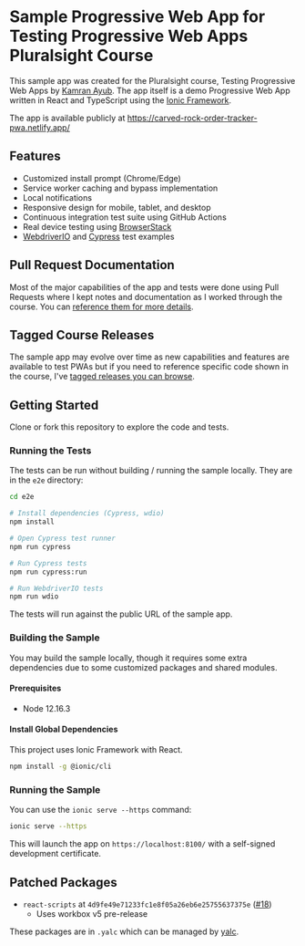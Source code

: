 # Sample Progressive Web App for Testing Progressive Web Apps Pluralsight Course

This sample app was created for the Pluralsight course, Testing Progressive Web Apps by [Kamran Ayub](https://github.com/kamranayub). The app itself is a demo Progressive Web App written in React and TypeScript using the [Ionic Framework](https://ionicframework.com/).

The app is available publicly at https://carved-rock-order-tracker-pwa.netlify.app/

## Features

- Customized install prompt (Chrome/Edge)
- Service worker caching and bypass implementation
- Local notifications
- Responsive design for mobile, tablet, and desktop
- Continuous integration test suite using GitHub Actions
- Real device testing using [BrowserStack](https://browserstack.com)
- [WebdriverIO](https://webdriver.io/) and [Cypress](https://cypress.io) test examples

## Pull Request Documentation

Most of the major capabilities of the app and tests were done using Pull Requests where I kept notes and documentation as I worked through the course. You can [reference them for more details](https://github.com/kamranayub/example-carved-rock-fitness-order-tracker/pulls?q=is%3Apr+sort%3Aupdated-desc+is%3Aclosed).

## Tagged Course Releases

The sample app may evolve over time as new capabilities and features are available to test PWAs but if you need to reference specific code shown in the course, I've [tagged releases you can browse](https://github.com/kamranayub/example-carved-rock-fitness-order-tracker/releases).

## Getting Started

Clone or fork this repository to explore the code and tests.

### Running the Tests

The tests can be run without building / running the sample locally. They are in the `e2e` directory:

```bash
cd e2e

# Install dependencies (Cypress, wdio)
npm install

# Open Cypress test runner
npm run cypress

# Run Cypress tests
npm run cypress:run

# Run WebdriverIO tests
npm run wdio
```

The tests will run against the public URL of the sample app.

### Building the Sample

You may build the sample locally, though it requires some extra dependencies due to some customized packages and shared modules.

#### Prerequisites

- Node 12.16.3

#### Install Global Dependencies

This project uses Ionic Framework with React.

```bash
npm install -g @ionic/cli
```

### Running the Sample

You can use the `ionic serve --https` command:

```bash
ionic serve --https
```

This will launch the app on `https://localhost:8100/` with a self-signed development certificate.

## Patched Packages

- `react-scripts` at `4d9fe49e71233fc1e8f05a26eb6e25755637375e` ([#18](https://github.com/kamranayub/example-carved-rock-fitness-order-tracker/issues/18))
  - Uses workbox v5 pre-release

These packages are in `.yalc` which can be managed by [yalc](https://npmjs.com/package/yalc).
